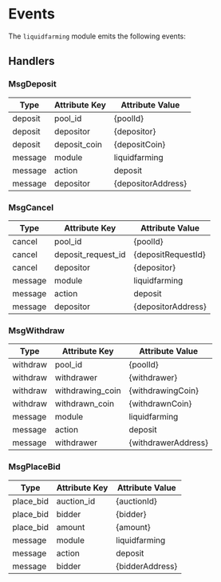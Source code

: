 <!-- order: 6 -->

# Events

The `liquidfarming` module emits the following events:

## Handlers

### MsgDeposit

| Type       | Attribute Key      | Attribute Value        |
| ---------- | ------------------ | ---------------------- |
| deposit    | pool_id            | {poolId}               |
| deposit    | depositor          | {depositor}            |
| deposit    | deposit_coin       | {depositCoin}          |
| message    | module             | liquidfarming          |
| message    | action             | deposit                |
| message    | depositor          | {depositorAddress}     |

### MsgCancel

| Type       | Attribute Key        | Attribute Value        |
| ---------- | -------------------- | ---------------------- |
| cancel     | pool_id              | {poolId}               |
| cancel     | deposit_request_id   | {depositRequestId}     |
| cancel     | depositor            | {depositor}            |
| message    | module               | liquidfarming          |
| message    | action               | deposit                |
| message    | depositor            | {depositorAddress}     |

### MsgWithdraw

| Type       | Attribute Key      | Attribute Value        |
| ---------- | ------------------ | ---------------------- |
| withdraw   | pool_id            | {poolId}               |
| withdraw   | withdrawer         | {withdrawer}           |
| withdraw   | withdrawing_coin   | {withdrawingCoin}      |
| withdraw   | withdrawn_coin     | {withdrawnCoin}        |
| message    | module             | liquidfarming          |
| message    | action             | deposit                |
| message    | withdrawer         | {withdrawerAddress}    |

### MsgPlaceBid

| Type       | Attribute Key      | Attribute Value        |
| ---------- | ------------------ | ---------------------- |
| place_bid  | auction_id         | {auctionId}            |
| place_bid  | bidder             | {bidder}               |
| place_bid  | amount             | {amount}               |
| message    | module             | liquidfarming          |
| message    | action             | deposit                |
| message    | bidder             | {bidderAddress}        |
